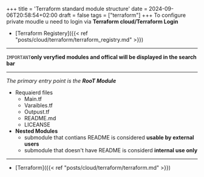 +++
title = 'Terraform standard module structure'
date = 2024-09-06T20:58:54+02:00
draft = false
tags = ["terraform"]
+++
To configure private moudle u need to login via **Terraform cloud/Terraform Login**
- [Terraform Registery]({{< ref "posts/cloud/terraform/terraform_registry.md" >}})


---

`IMPORTANT`**only veryfied modules and offical will be displayed in the search bar**

---
*The primary entry point is the **RooT Module***
- Requaierd files 
    - Main.tf
    - Varaibles.tf
    - Outpust.tf
    - README.md
    - LICEANSE
- **Nested Modules**
    - submodule that contians README is considered **usable by external users**
    - submodule that doesn't have  README is considerd **internal use only**

---
- [Terraform]({{< ref "posts/cloud/terraform/terraform.md" >}})
